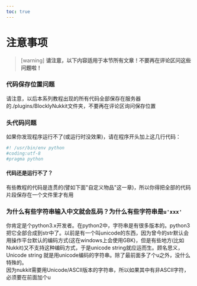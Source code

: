 ```yaml
---         
toc: true         
---         
```

# 注意事项         
>[warning] **请注意，以下内容适用于本节所有文章！不要再在评论区问这些问题啦！**         
### 代码保存位置问题         
请注意，以后本系列教程出现的所有代码全部保存在服务器的./plugins/BlocklyNukkit文件夹，不要再在评论区询问保存位置         
### 头代码问题         
如果你发现程序运行不了(或运行时没效果)，请在程序开头加上这几行代码：         
```python         
#! /usr/bin/env python         
#coding:utf-8         
#pragma python         
```         
#### 代码还是运行不了？         
有些教程的代码是连贯的(譬如下面"自定义物品"这一章)，所以你得把全部的代码片段保存在一个文件里才有用         
### 为什么有些字符串输入中文就会乱码？为什么有些字符串是`u'xxx'`         
你肯定是个python3.x开发者。在python2中，字符串是有很多版本的。python3把它全部合成到str中了。以前是有一个叫unicode的东西，因为曾今的str默认会用操作平台默认的编码方式(这在windows上会使用GBK)，但是有些地方(比如Nukkit)又不支持这种编码方式，于是unicode string就应运而生。顾名思义，Unicode string 就是用unicode编码的字符串。除了最前面多了个u之外，没什么特殊的。         
因为nukkit需要用Unicode/ASCII版本的字符串，所以如果其中有非ASCII字符，必须要在前面加个u